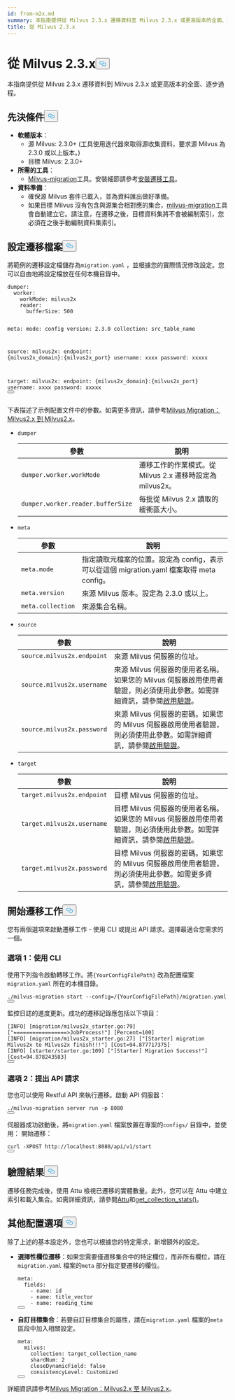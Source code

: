 ```yaml
---
id: from-m2x.md
summary: 本指南提供從 Milvus 2.3.x 遷移資料至 Milvus 2.3.x 或更高版本的全面、逐步過程。
title: 從 Milvus 2.3.x
---
```


<h1 id="From-Milvus-23x" class="common-anchor-header">從 Milvus 2.3.x<button data-href="#From-Milvus-23x" class="anchor-icon" translate="no">
      <svg translate="no"
        aria-hidden="true"
        focusable="false"
        height="20"
        version="1.1"
        viewBox="0 0 16 16"
        width="16"
      >
        <path
          fill="#0092E4"
          fill-rule="evenodd"
          d="M4 9h1v1H4c-1.5 0-3-1.69-3-3.5S2.55 3 4 3h4c1.45 0 3 1.69 3 3.5 0 1.41-.91 2.72-2 3.25V8.59c.58-.45 1-1.27 1-2.09C10 5.22 8.98 4 8 4H4c-.98 0-2 1.22-2 2.5S3 9 4 9zm9-3h-1v1h1c1 0 2 1.22 2 2.5S13.98 12 13 12H9c-.98 0-2-1.22-2-2.5 0-.83.42-1.64 1-2.09V6.25c-1.09.53-2 1.84-2 3.25C6 11.31 7.55 13 9 13h4c1.45 0 3-1.69 3-3.5S14.5 6 13 6z"
        ></path>
      </svg>
    </button></h1><p>本指南提供從 Milvus 2.3.x 遷移資料到 Milvus 2.3.x 或更高版本的全面、逐步過程。</p>
<h2 id="Prerequisites" class="common-anchor-header">先決條件<button data-href="#Prerequisites" class="anchor-icon" translate="no">
      <svg translate="no"
        aria-hidden="true"
        focusable="false"
        height="20"
        version="1.1"
        viewBox="0 0 16 16"
        width="16"
      >
        <path
          fill="#0092E4"
          fill-rule="evenodd"
          d="M4 9h1v1H4c-1.5 0-3-1.69-3-3.5S2.55 3 4 3h4c1.45 0 3 1.69 3 3.5 0 1.41-.91 2.72-2 3.25V8.59c.58-.45 1-1.27 1-2.09C10 5.22 8.98 4 8 4H4c-.98 0-2 1.22-2 2.5S3 9 4 9zm9-3h-1v1h1c1 0 2 1.22 2 2.5S13.98 12 13 12H9c-.98 0-2-1.22-2-2.5 0-.83.42-1.64 1-2.09V6.25c-1.09.53-2 1.84-2 3.25C6 11.31 7.55 13 9 13h4c1.45 0 3-1.69 3-3.5S14.5 6 13 6z"
        ></path>
      </svg>
    </button></h2><ul>
<li><strong>軟體版本</strong>：<ul>
<li>源 Milvus: 2.3.0+ (工具使用迭代器來取得源收集資料，要求源 Milvus 為 2.3.0 或以上版本。)</li>
<li>目標 Milvus: 2.3.0+</li>
</ul></li>
<li><strong>所需的工具</strong>：<ul>
<li><a href="https://github.com/zilliztech/milvus-migration">Milvus-migration</a>工具。安裝細節請參考<a href="/docs/zh-hant/v2.5.x/milvusdm_install.md">安裝遷移工具</a>。</li>
</ul></li>
<li><strong>資料準備</strong>：<ul>
<li>確保源 Milvus 套件已載入，並為資料匯出做好準備。</li>
<li>如果目標 Milvus 沒有包含與源集合相對應的集合，<a href="https://github.com/zilliztech/milvus-migration">milvus-migration</a>工具會自動建立它。請注意，在遷移之後，目標資料集將不會被編制索引，您必須在之後手動編制資料集索引。</li>
</ul></li>
</ul>
<h2 id="Configure-the-migration-file" class="common-anchor-header">設定遷移檔案<button data-href="#Configure-the-migration-file" class="anchor-icon" translate="no">
      <svg translate="no"
        aria-hidden="true"
        focusable="false"
        height="20"
        version="1.1"
        viewBox="0 0 16 16"
        width="16"
      >
        <path
          fill="#0092E4"
          fill-rule="evenodd"
          d="M4 9h1v1H4c-1.5 0-3-1.69-3-3.5S2.55 3 4 3h4c1.45 0 3 1.69 3 3.5 0 1.41-.91 2.72-2 3.25V8.59c.58-.45 1-1.27 1-2.09C10 5.22 8.98 4 8 4H4c-.98 0-2 1.22-2 2.5S3 9 4 9zm9-3h-1v1h1c1 0 2 1.22 2 2.5S13.98 12 13 12H9c-.98 0-2-1.22-2-2.5 0-.83.42-1.64 1-2.09V6.25c-1.09.53-2 1.84-2 3.25C6 11.31 7.55 13 9 13h4c1.45 0 3-1.69 3-3.5S14.5 6 13 6z"
        ></path>
      </svg>
    </button></h2><p>將範例的遷移設定檔儲存為<code translate="no">migration.yaml</code> ，並根據您的實際情況修改設定。您可以自由地將設定檔放在任何本機目錄中。</p>
<pre><code translate="no" class="language-yaml">dumper:
  worker:
    workMode: milvus2x
    reader:
      bufferSize: 500

meta:
mode: config
version: 2.3.0
collection: src_table_name

<span class="hljs-built_in">source</span>:
milvus2x:
endpoint: {milvus2x_domain}:{milvus2x_port}
username: xxxx
password: xxxxx

target:
milvus2x:
endpoint: {milvus2x_domain}:{milvus2x_port}
username: xxxx
password: xxxxx
<button class="copy-code-btn"></button></code></pre>

<p>下表描述了示例配置文件中的參數。如需更多資訊，請參考<a href="https://github.com/zilliztech/milvus-migration/blob/main/README_2X.md#milvus-migration-milvus2x-to-milvus2x">Milvus Migration：Milvus2.x 到 Milvus2.x</a>。</p>
<ul>
<li><p><code translate="no">dumper</code></p>
<table>
<thead>
<tr><th>參數</th><th>說明</th></tr>
</thead>
<tbody>
<tr><td><code translate="no">dumper.worker.workMode</code></td><td>遷移工作的作業模式。從 Milvus 2.x 遷移時設定為 milvus2x。</td></tr>
<tr><td><code translate="no">dumper.worker.reader.bufferSize</code></td><td>每批從 Milvus 2.x 讀取的緩衝區大小。</td></tr>
</tbody>
</table>
</li>
<li><p><code translate="no">meta</code></p>
<table>
<thead>
<tr><th>參數</th><th>說明</th></tr>
</thead>
<tbody>
<tr><td><code translate="no">meta.mode</code></td><td>指定讀取元檔案的位置。設定為 config，表示可以從這個 migration.yaml 檔案取得 meta config。</td></tr>
<tr><td><code translate="no">meta.version</code></td><td>來源 Milvus 版本。設定為 2.3.0 或以上。</td></tr>
<tr><td><code translate="no">meta.collection</code></td><td>來源集合名稱。</td></tr>
</tbody>
</table>
</li>
<li><p><code translate="no">source</code></p>
<table>
<thead>
<tr><th>參數</th><th>說明</th></tr>
</thead>
<tbody>
<tr><td><code translate="no">source.milvus2x.endpoint</code></td><td>來源 Milvus 伺服器的位址。</td></tr>
<tr><td><code translate="no">source.milvus2x.username</code></td><td>來源 Milvus 伺服器的使用者名稱。如果您的 Milvus 伺服器啟用使用者驗證，則必須使用此參數。如需詳細資訊，請參閱<a href="/docs/zh-hant/v2.5.x/authenticate.md">啟用驗證</a>。</td></tr>
<tr><td><code translate="no">source.milvus2x.password</code></td><td>來源 Milvus 伺服器的密碼。如果您的 Milvus 伺服器啟用使用者驗證，則必須使用此參數。如需詳細資訊，請參閱<a href="/docs/zh-hant/v2.5.x/authenticate.md">啟用驗證</a>。</td></tr>
</tbody>
</table>
</li>
<li><p><code translate="no">target</code></p>
<table>
<thead>
<tr><th>參數</th><th>說明</th></tr>
</thead>
<tbody>
<tr><td><code translate="no">target.milvus2x.endpoint</code></td><td>目標 Milvus 伺服器的位址。</td></tr>
<tr><td><code translate="no">target.milvus2x.username</code></td><td>目標 Milvus 伺服器的使用者名稱。如果您的 Milvus 伺服器啟用使用者驗證，則必須使用此參數。如需詳細資訊，請參閱<a href="/docs/zh-hant/v2.5.x/authenticate.md">啟用驗證</a>。</td></tr>
<tr><td><code translate="no">target.milvus2x.password</code></td><td>目標 Milvus 伺服器的密碼。如果您的 Milvus 伺服器啟用使用者驗證，則必須使用此參數。如需更多資訊，請參閱<a href="/docs/zh-hant/v2.5.x/authenticate.md">啟用驗證</a>。</td></tr>
</tbody>
</table>
</li>
</ul>
<h2 id="Start-the-migration-task" class="common-anchor-header">開始遷移工作<button data-href="#Start-the-migration-task" class="anchor-icon" translate="no">
      <svg translate="no"
        aria-hidden="true"
        focusable="false"
        height="20"
        version="1.1"
        viewBox="0 0 16 16"
        width="16"
      >
        <path
          fill="#0092E4"
          fill-rule="evenodd"
          d="M4 9h1v1H4c-1.5 0-3-1.69-3-3.5S2.55 3 4 3h4c1.45 0 3 1.69 3 3.5 0 1.41-.91 2.72-2 3.25V8.59c.58-.45 1-1.27 1-2.09C10 5.22 8.98 4 8 4H4c-.98 0-2 1.22-2 2.5S3 9 4 9zm9-3h-1v1h1c1 0 2 1.22 2 2.5S13.98 12 13 12H9c-.98 0-2-1.22-2-2.5 0-.83.42-1.64 1-2.09V6.25c-1.09.53-2 1.84-2 3.25C6 11.31 7.55 13 9 13h4c1.45 0 3-1.69 3-3.5S14.5 6 13 6z"
        ></path>
      </svg>
    </button></h2><p>您有兩個選項來啟動遷移工作 - 使用 CLI 或提出 API 請求。選擇最適合您需求的一個。</p>
<h3 id="Option-1-Using-CLI" class="common-anchor-header">選項 1：使用 CLI</h3><p>使用下列指令啟動轉移工作。將<code translate="no">{YourConfigFilePath}</code> 改為配置檔案<code translate="no">migration.yaml</code> 所在的本機目錄。</p>
<pre><code translate="no" class="language-bash">./milvus-migration start --config=/{YourConfigFilePath}/migration.yaml
<button class="copy-code-btn"></button></code></pre>
<p>監控日誌的進度更新。成功的遷移記錄應包括以下項目：</p>
<pre><code translate="no" class="language-bash">[INFO] [migration/milvus2x_starter.go:79] [<span class="hljs-string">&quot;=================&gt;JobProcess!&quot;</span>] [Percent=100]
[INFO] [migration/milvus2x_starter.go:27] [<span class="hljs-string">&quot;[Starter] migration Milvus2x to Milvus2x finish!!!&quot;</span>] [Cost=94.877717375]
[INFO] [starter/starter.go:109] [<span class="hljs-string">&quot;[Starter] Migration Success!&quot;</span>] [Cost=94.878243583]
<button class="copy-code-btn"></button></code></pre>
<h3 id="Option-2-Making-API-requests" class="common-anchor-header">選項 2：提出 API 請求</h3><p>您也可以使用 Restful API 來執行遷移。啟動 API 伺服器：</p>
<pre><code translate="no" class="language-bash">./milvus-migration server run -p 8080
<button class="copy-code-btn"></button></code></pre>
<p>伺服器成功啟動後，將<code translate="no">migration.yaml</code> 檔案放置在專案的<code translate="no">configs/</code> 目錄中，並使用： 開始遷移：</p>
<pre><code translate="no" class="language-bash">curl -XPOST http://localhost:8080/api/v1/start
<button class="copy-code-btn"></button></code></pre>
<h2 id="Verify-the-result" class="common-anchor-header">驗證結果<button data-href="#Verify-the-result" class="anchor-icon" translate="no">
      <svg translate="no"
        aria-hidden="true"
        focusable="false"
        height="20"
        version="1.1"
        viewBox="0 0 16 16"
        width="16"
      >
        <path
          fill="#0092E4"
          fill-rule="evenodd"
          d="M4 9h1v1H4c-1.5 0-3-1.69-3-3.5S2.55 3 4 3h4c1.45 0 3 1.69 3 3.5 0 1.41-.91 2.72-2 3.25V8.59c.58-.45 1-1.27 1-2.09C10 5.22 8.98 4 8 4H4c-.98 0-2 1.22-2 2.5S3 9 4 9zm9-3h-1v1h1c1 0 2 1.22 2 2.5S13.98 12 13 12H9c-.98 0-2-1.22-2-2.5 0-.83.42-1.64 1-2.09V6.25c-1.09.53-2 1.84-2 3.25C6 11.31 7.55 13 9 13h4c1.45 0 3-1.69 3-3.5S14.5 6 13 6z"
        ></path>
      </svg>
    </button></h2><p>遷移任務完成後，使用 Attu 檢視已遷移的實體數量。此外，您可以在 Attu 中建立索引和載入集合。如需詳細資訊，請參閱<a href="https://github.com/zilliztech/attu">Attu</a>和<a href="https://milvus.io/api-reference/pymilvus/v2.4.x/MilvusClient/Collections/get_collection_stats.md">get_collection_stats()</a>。</p>
<h2 id="Additional-configuration-options" class="common-anchor-header">其他配置選項<button data-href="#Additional-configuration-options" class="anchor-icon" translate="no">
      <svg translate="no"
        aria-hidden="true"
        focusable="false"
        height="20"
        version="1.1"
        viewBox="0 0 16 16"
        width="16"
      >
        <path
          fill="#0092E4"
          fill-rule="evenodd"
          d="M4 9h1v1H4c-1.5 0-3-1.69-3-3.5S2.55 3 4 3h4c1.45 0 3 1.69 3 3.5 0 1.41-.91 2.72-2 3.25V8.59c.58-.45 1-1.27 1-2.09C10 5.22 8.98 4 8 4H4c-.98 0-2 1.22-2 2.5S3 9 4 9zm9-3h-1v1h1c1 0 2 1.22 2 2.5S13.98 12 13 12H9c-.98 0-2-1.22-2-2.5 0-.83.42-1.64 1-2.09V6.25c-1.09.53-2 1.84-2 3.25C6 11.31 7.55 13 9 13h4c1.45 0 3-1.69 3-3.5S14.5 6 13 6z"
        ></path>
      </svg>
    </button></h2><p>除了上述的基本設定外，您也可以根據您的特定需求，新增額外的設定。</p>
<ul>
<li><p><strong>選擇性欄位遷移</strong>：如果您需要僅遷移集合中的特定欄位，而非所有欄位，請在<code translate="no">migration.yaml</code> 檔案的<code translate="no">meta</code> 部分指定要遷移的欄位。</p>
<pre><code translate="no" class="language-yaml">meta:
  fields:
    - name: <span class="hljs-built_in">id</span>
    - name: title_vector
    - name: reading_time
<button class="copy-code-btn"></button></code></pre></li>
<li><p><strong>自訂目標集合</strong>：若要自訂目標集合的屬性，請在<code translate="no">migration.yaml</code> 檔案的<code translate="no">meta</code> 區段中加入相關設定。</p>
<pre><code translate="no" class="language-yaml"><span class="hljs-attr">meta</span>:
  <span class="hljs-attr">milvus</span>:
    <span class="hljs-attr">collection</span>: target_collection_name
    <span class="hljs-attr">shardNum</span>: <span class="hljs-number">2</span>
    <span class="hljs-attr">closeDynamicField</span>: <span class="hljs-literal">false</span>
    <span class="hljs-attr">consistencyLevel</span>: <span class="hljs-title class_">Customized</span>
<button class="copy-code-btn"></button></code></pre></li>
</ul>
<p>詳細資訊請參考<a href="https://github.com/zilliztech/milvus-migration/blob/main/README_2X.md#milvus-migration-milvus2x-to-milvus2x">Milvus Migration：Milvus2.x 至 Milvus2.x</a>。</p>
